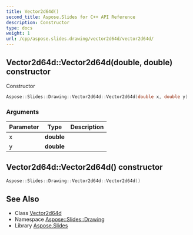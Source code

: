 ```yaml
---
title: Vector2d64d()
second_title: Aspose.Slides for C++ API Reference
description: Constructor
type: docs
weight: 1
url: /cpp/aspose.slides.drawing/vector2d64d/vector2d64d/
---
```

## Vector2d64d::Vector2d64d(double, double) constructor


Constructor

```cpp
Aspose::Slides::Drawing::Vector2d64d::Vector2d64d(double x, double y)
```


### Arguments

| Parameter | Type | Description |
| --- | --- | --- |
| x | **double** |  |
| y | **double** |  |

## Vector2d64d::Vector2d64d() constructor




```cpp
Aspose::Slides::Drawing::Vector2d64d::Vector2d64d()
```

## See Also

* Class [Vector2d64d](./)
* Namespace [Aspose::Slides::Drawing](../)
* Library [Aspose.Slides](../../)